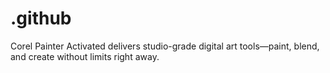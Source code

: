 # .github
Corel Painter Activated delivers studio-grade digital art tools—paint, blend, and create without limits right away.
